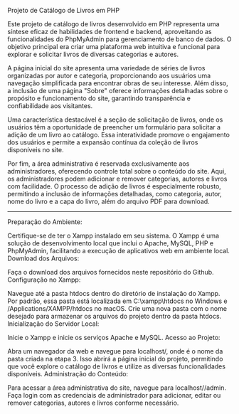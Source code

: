  Projeto de Catálogo de Livros em PHP

Este projeto de catálogo de livros desenvolvido em PHP representa uma síntese eficaz de habilidades de frontend e backend, aproveitando as funcionalidades do PhpMyAdmin para gerenciamento de banco de dados. O objetivo principal era criar uma plataforma web intuitiva e funcional para explorar e solicitar livros de diversas categorias e autores.

A página inicial do site apresenta uma variedade de séries de livros organizadas por autor e categoria, proporcionando aos usuários uma navegação simplificada para encontrar obras de seu interesse. Além disso, a inclusão de uma página "Sobre" oferece informações detalhadas sobre o propósito e funcionamento do site, garantindo transparência e confiabilidade aos visitantes.

Uma característica destacável é a seção de solicitação de livros, onde os usuários têm a oportunidade de preencher um formulário para solicitar a adição de um livro ao catálogo. Essa interatividade promove o engajamento dos usuários e permite a expansão contínua da coleção de livros disponíveis no site.

Por fim, a área administrativa é reservada exclusivamente aos administradores, oferecendo controle total sobre o conteúdo do site. Aqui, os administradores podem adicionar e remover categorias, autores e livros com facilidade. O processo de adição de livros é especialmente robusto, permitindo a inclusão de informações detalhadas, como categoria, autor, nome do livro e a capa do livro, além do arquivo PDF para download.

-------------------------------------------------------------------------------------------------------------------------------------------------------------------------------------------------------------------

Preparação do Ambiente:

Certifique-se de ter o Xampp instalado em seu sistema. O Xampp é uma solução de desenvolvimento local que inclui o Apache, MySQL, PHP e PhpMyAdmin, facilitando a execução de aplicativos web em ambiente local.
Download dos Arquivos:

Faça o download dos arquivos fornecidos neste repositório do Github.
Configuração no Xampp:

Navegue até a pasta htdocs dentro do diretório de instalação do Xampp. Por padrão, essa pasta está localizada em C:\xampp\htdocs no Windows e /Applications/XAMPP/htdocs no macOS.
Crie uma nova pasta com o nome desejado para armazenar os arquivos do projeto dentro da pasta htdocs.
Inicialização do Servidor Local:

Inicie o Xampp e inicie os serviços Apache e MySQL.
Acesso ao Projeto:

Abra um navegador da web e navegue para localhost/<nomedapasta>, onde <nomedapasta> é o nome da pasta criada na etapa 3.
Isso abrirá a página inicial do projeto, permitindo que você explore o catálogo de livros e utilize as diversas funcionalidades disponíveis.
Administração do Conteúdo:

Para acessar a área administrativa do site, navegue para localhost/<nomedapasta>/admin.
Faça login com as credenciais de administrador para adicionar, editar ou remover categorias, autores e livros conforme necessário.
